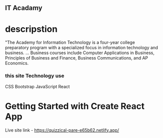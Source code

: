 ## IT Acadamy

# descripstion 
"The Academy for Information Technology is a four-year college preparatory program with a specialized focus in information technology and business. ... Business courses include Computer Applications in Business, Principles of Business and Finance, Business Communications, and AP Economics.


### this site Technology use 
CSS
Bootstrap
JavaScript
React

# Getting Started with Create React App

Live site link - https://quizzical-pare-e65b62.netlify.app/
